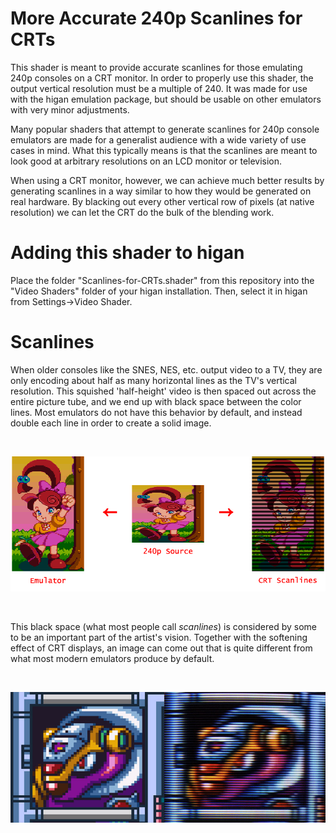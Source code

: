 # More Accurate 240p Scanlines for CRTs
This shader is meant to provide accurate scanlines for those emulating 240p consoles on a CRT monitor. In order to properly use this shader, the output vertical resolution must be a multiple of 240. It was made for use with the higan emulation package, but should be usable on other emulators with very minor adjustments.

Many popular shaders that attempt to generate scanlines for 240p console emulators are made for a generalist audience with a wide variety of use cases in mind. What this typically means is that the scanlines are meant to look good at arbitrary resolutions on an LCD monitor or television.

When using a CRT monitor, however, we can achieve much better results by generating scanlines in a way similar to how they would be generated on real hardware. By blacking out every other vertical row of pixels (at native resolution) we can let the CRT do the bulk of the blending work.

# Adding this shader to higan

Place the folder "Scanlines-for-CRTs.shader" from this repository into the "Video Shaders" folder of your higan installation. Then, select it in higan from Settings->Video Shader.

# Scanlines

When older consoles like the SNES, NES, etc. output video to a TV, they are only encoding about half as many horizontal lines as the TV's vertical resolution. This squished 'half-height' video is then spaced out across the entire picture tube, and we end up with black space between the color lines. Most emulators do not have this behavior by default, and instead double each line in order to create a solid image.

&nbsp;

![Panel de Pon](crt-ex.png)

&nbsp;

This black space (what most people call *scanlines*) is considered by some to be an important part of the artist's vision. Together with the softening effect of CRT displays, an image can come out that is quite different from what most modern emulators produce by default.

&nbsp;

![source: twitter.com/CRTpixels](crt-1.jpg)